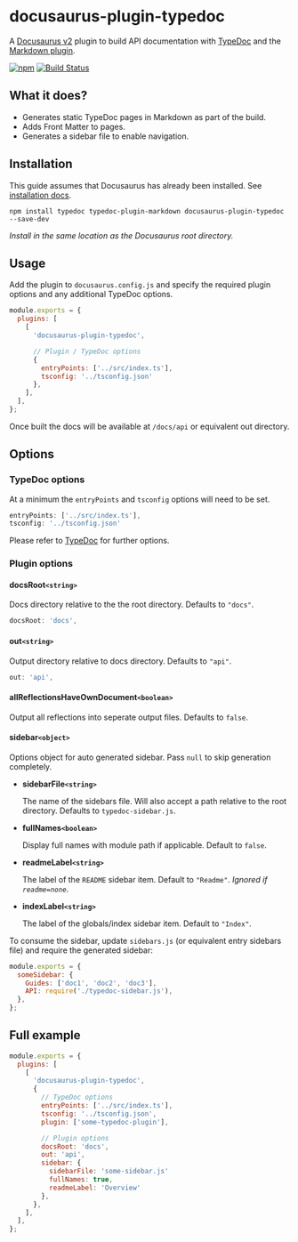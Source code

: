 # docusaurus-plugin-typedoc

A [Docusaurus v2](https://v2.docusaurus.io/) plugin to build API documentation with [TypeDoc](https://github.com/TypeStrong/typedoc) and the [Markdown plugin](https://github.com/tgreyuk/typedoc-plugin-markdown/tree/master/packages/typedoc-plugin-markdown).

[![npm](https://img.shields.io/npm/v/docusaurus-plugin-typedoc.svg)](https://www.npmjs.com/package/docusaurus-plugin-typedoc)
[![Build Status](https://travis-ci.org/tgreyuk/typedoc-plugin-markdown.svg?branch=master)](https://travis-ci.org/tgreyuk/typedoc-plugin-markdown)

## What it does?

- Generates static TypeDoc pages in Markdown as part of the build.
- Adds Front Matter to pages.
- Generates a sidebar file to enable navigation.

## Installation

This guide assumes that Docusaurus has already been installed. See [installation docs](https://v2.docusaurus.io/docs/installation).

```shell
npm install typedoc typedoc-plugin-markdown docusaurus-plugin-typedoc --save-dev
```

_Install in the same location as the Docusaurus root directory._

## Usage

Add the plugin to `docusaurus.config.js` and specify the required plugin options and any additional TypeDoc options.

```js
module.exports = {
  plugins: [
    [
      'docusaurus-plugin-typedoc',

      // Plugin / TypeDoc options
      {
        entryPoints: ['../src/index.ts'],
        tsconfig: '../tsconfig.json'
      },
    ],
  ],
};
```

Once built the docs will be available at `/docs/api` or equivalent out directory.

## Options

### TypeDoc options

At a minimum the `entryPoints` and `tsconfig` options will need to be set.

```js
entryPoints: ['../src/index.ts'],
tsconfig: '../tsconfig.json'
```

Please refer to [TypeDoc](https://typedoc.org/guides/options/) for further options.

### Plugin options

#### docsRoot`<string>`

Docs directory relative to the the root directory. Defaults to `"docs"`.

```js
docsRoot: 'docs',
```

#### out`<string>`

Output directory relative to docs directory. Defaults to `"api"`.

```js
out: 'api',
```

#### allReflectionsHaveOwnDocument`<boolean>`

Output all reflections into seperate output files. Defaults to `false`.

#### sidebar`<object>`

Options object for auto generated sidebar. Pass `null` to skip generation completely.

- **sidebarFile`<string>`**

  The name of the sidebars file. Will also accept a path relative to the root directory. Defaults to `typedoc-sidebar.js`.

- **fullNames`<boolean>`**

  Display full names with module path if applicable. Default to `false`.

- **readmeLabel`<string>`**

  The label of the `README` sidebar item. Default to `"Readme"`.
  _Ignored if `readme=none`_.

- **indexLabel`<string>`**

  The label of the globals/index sidebar item. Default to `"Index"`.


To consume the sidebar, update `sidebars.js` (or equivalent entry sidebars file) and require the generated sidebar:

```js
module.exports = {
  someSidebar: {
    Guides: ['doc1', 'doc2', 'doc3'],
    API: require('./typedoc-sidebar.js'),
  },
};
```

## Full example

```js
module.exports = {
  plugins: [
    [
      'docusaurus-plugin-typedoc',
      {
        // TypeDoc options
        entryPoints: ['../src/index.ts'],
        tsconfig: '../tsconfig.json',
        plugin: ['some-typedoc-plugin'],

        // Plugin options
        docsRoot: 'docs',
        out: 'api',
        sidebar: {
          sidebarFile: 'some-sidebar.js'
          fullNames: true,
          readmeLabel: 'Overview'
        },
      },
    ],
  ],
};
```

